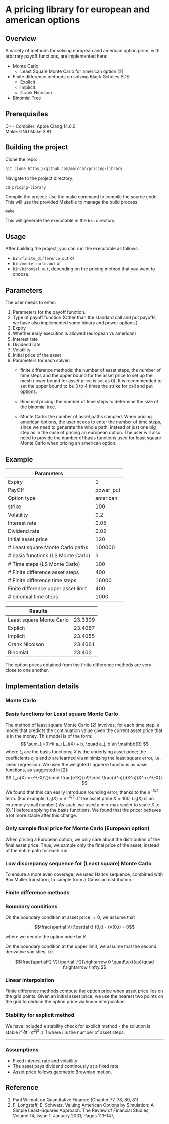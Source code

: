 # A pricing library for european and american options

## Overview
A variety of methods for solving european and american option price, with arbitrary payoff functions, are implemented here:
* Monte Carlo
  * Least Square Monte Carlo for american option [2]
* Finite difference methods on solving Black-Scholes PDE:
  * Explicit
  * Implicit
  * Crank Nicolson
* Binomial Tree

## Prerequisites
C++ Compiler: Apple Clang 14.0.0\
Make: GNU Make 3.81

## Building the project
Clone the repo:
```
git clone https://github.com/malccad/pricing-library
```
Navigate to the project directory:
```
cd pricing-library
```
Compile the project: Use the make command to compile the source code. This will use the provided Makefile to manage the build process.
```
make
```
This will generate the executable in the ```bin``` directory.

## Usage
After building the project, you can run the executable as follows:
* ```bin/finite_difference.out``` or
* ```bin/monte_carlo.out``` or
* ```bin/binomial.out```,
depending on the pricing method that you want to choose.

## Parameters
The user needs to enter:

1. Parameters for the payoff function.
2. Type of payoff function (Other than the standard call and put payoffs, we have also implemented some binary and power options.)
3. Expiry
4. Whether early execution is allowed (european vs american)
5. Interest rate
6. Dividend rate
7. Volatility
8. Initial price of the asset
9. Parameters for each solver:
   * finite difference methods:
        the number of asset steps, the number of time steps and the upper bound for the asset price to set up the mesh (lower bound for asset price is set as $0$). It is recommended to set the upper bound to be $3$ to $4$ times the strike for call and put options.
   * Binomial pricing: 
        the number of time steps to determine the size of the binomial tree.

   * Monte Carlo:
        the number of asset paths sampled. When pricing american options, the user needs to enter the number of time steps, since we need to generate the whole path, instead of just one big step as in the case of pricing an european option. The user will also need to provide the number of basis functions used for least square Monte Carlo when pricing an american option.

## Example
| Parameters                         |                |
|------------------------------------|----------------|
| Expiry                             | 1              |
| PayOff                             | power_put      |
| Option type                        | american       |
| strike                             | 100            |
| Volatility                         | 0.2            |
| Interest rate                      | 0.05           |
| Dividend rate                      | 0.02           |
| Initial asset price                | 120            |
| # Least square Monte Carlo paths   | 100000         |
| # basis functions (LS Monte Carlo) | 3              |
| # Time steps (LS Monte Carlo)      | 100            |
| # Finite difference asset steps    | 400            |
| # Finite difference time steps     | 16000          |
| Finite difference upper asset limit| 400            |
| # binomial time steps              | 1000           |


| Results                 |          |
|-------------------------|----------|
| Least square Monte Carlo| 23.3309  |
| Explicit                | 23.4067  |
| Implicit                | 23.4055  |
| Crank Nicolson          | 23.4061  |
| Binomial                | 23.402   |

The option prices obtained from the finite difference methods are very close to one another.

## Implementation details
### Monte Carlo
### Basis functions for Least square Monte Carlo
The method of least square Monte Carlo [2] involves, for each time step, a model that predicts the continuation value given the current asset price that is in the money. This model is of the form:
$$
\sum_{j=0}^k a_j L_j(X) + b, \quad a_j, b \in \mathbb{R}
$$
where $L_j$ are the basis functions; $X$ is the underlying asset price; the coefficients $a_j$'s and $b$ are learned via minimizing the least square error, i.e. linear regression. We used the weighted Laguerre functions as basis functions, as suggested in [2]:
$$
L_n(X) = e^{-X/2}\cdot \frac{e^X}{n!}\cdot \frac{d^n}{dX^n}(X^n e^{-X}).
$$
We found that this can easily introduce rounding error, thanks to the $e^{-X/2}$ term. (For example, $L_0(X)=e^{-X/2}$. If the asset price $X=100$, $L_0(X)$ is an extremely small number.) As such, we used a min-max scaler to scale $X$ to $[0,1]$ before applying the basis functions. We found that the pricer behaves a lot more stable after this change.

### Only sample final price for Monte Carlo (European option)
When pricing a European option, we only care about the distribution of the final asset price. Thus, we sample only the final price of the asset, instead of the entire path for each run.

### Low discrepancy sequence for (Least square) Monte Carlo
To ensure a more even coverage, we used Halton sequence, combined with Box Muller transform, to sample from a Gaussian distribution.

### Finite difference methods
### Boundary conditions
On the boundary condition at asset price $=0$, we assume that

$$\frac{\partial V}{\partial t} (0,t) - rV(0,t) = 0$$

where we denote the option price by $V$.

On the boundary condition at the upper limit, we assume that the second derivative vanishes, i.e.

$$\frac{\partial^2 V}{\partial t^2}\rightarrow 0 \quad\text{as}\quad t\rightarrow \infty.$$

### Linear interpolation
Finite difference methods compute the option price when asset price lies on the grid points. Given an initial asset price, we use the nearest two points on the grid to deduce the option price via linear interpolation.
### Stability for explicit method
We have included a stability check for explicit method - the solution is stable if
$\partial t\cdot \sigma^2 I^2\leq 1$
where $I$ is the number of asset steps.

---



### Assumptions
* Fixed interest rate and volatility
* The asset pays dividend continously at a fixed rate.
* Asset price follows geometric Brownian motion.

## Reference
1. Paul Wilmott on Quantitative Finance (Chapter 77, 78, 80, 81)
2. F. Longstaff, E. Schwatz. Valuing American Options by Simulation: A Simple Least-Squares Approach. The Review of Financial Studies, Volume 14, Issue 1, January 2001, Pages 113–147,
